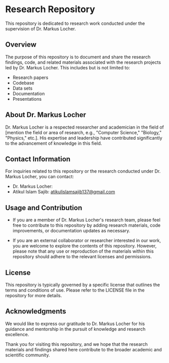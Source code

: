 # Research Repository

This repository is dedicated to research work conducted under the supervision of Dr. Markus Locher. 

## Overview

The purpose of this repository is to document and share the research findings, code, and related materials associated with the research projects led by Dr. Markus Locher. This includes but is not limited to:

- Research papers
- Codebase
- Data sets
- Documentation
- Presentations

## About Dr. Markus Locher

Dr. Markus Locher is a respected researcher and academician in the field of [mention the field or area of research, e.g., "Computer Science," "Biology," "Physics," etc.]. His expertise and leadership have contributed significantly to the advancement of knowledge in this field. 

## Contact Information

For inquiries related to this repository or the research conducted under Dr. Markus Locher, you can contact:

- Dr. Markus Locher: 
- Atikul Islam Sajib: atikulislamsajib137@gmail.com

## Usage and Contribution

- If you are a member of Dr. Markus Locher's research team, please feel free to contribute to this repository by adding research materials, code improvements, or documentation updates as necessary.

- If you are an external collaborator or researcher interested in our work, you are welcome to explore the contents of this repository. However, please note that any use or reproduction of the materials within this repository should adhere to the relevant licenses and permissions.

## License

This repository is typically governed by a specific license that outlines the terms and conditions of use. Please refer to the LICENSE file in the repository for more details.

## Acknowledgments

We would like to express our gratitude to Dr. Markus Locher for his guidance and mentorship in the pursuit of knowledge and research excellence.

Thank you for visiting this repository, and we hope that the research materials and findings shared here contribute to the broader academic and scientific community.
